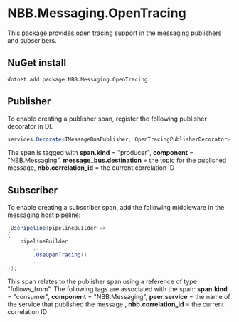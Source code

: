 # NBB.Messaging.OpenTracing

This package provides open tracing support in the messaging publishers and subscribers.


## NuGet install
```
dotnet add package NBB.Messaging.OpenTracing
```

## Publisher
To enable creating a publisher span, register the following publisher decorator in DI.

```csharp
services.Decorate<IMessageBusPublisher, OpenTracingPublisherDecorator>();
```

The span is tagged with **span.kind** = "producer", **component** = "NBB.Messaging", **message_bus.destination** = the topic for the published message, **nbb.correlation_id** = the current correlation ID

## Subscriber 
To enable creating a subscriber span, add the following middleware in the messaging host pipeline:

```csharp
.UsePipeline(pipelineBuilder =>
{
    pipelineBuilder
        ...
        .UseOpenTracing()
        ...
});
```

This span relates to the publisher span  using a reference of type "follows_from". The following tags are associated with the span: **span.kind** = "consumer", **component** = "NBB.Messaging", **peer.service** = the name of the service that published the message , **nbb.correlation_id** = the current correlation ID
